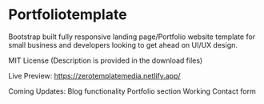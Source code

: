 # Portfoliotemplate

Bootstrap built fully responsive landing page/Portfolio website template for small business and developers looking to get ahead on UI/UX design.

MIT License (Description is provided in the download files)

Live Preview: https://zerotemplatemedia.netlify.app/

Coming Updates: Blog functionality 
                Portfolio section
                Working Contact form

